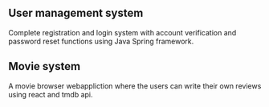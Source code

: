 ## User management system
Complete registration and login system with account verification and password reset functions using Java Spring framework. 


## Movie system
A movie browser webappliction where the users can write their own reviews using react and tmdb api.
